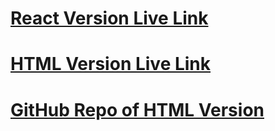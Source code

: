 # [React Version Live Link](https://roaring-bubblegum-b61024.netlify.app)

# [HTML Version Live Link](https://super-biscuit-a429a1.netlify.app)

# [GitHub Repo of HTML Version](https://github.com/brittshook/fashion-blog-html)

